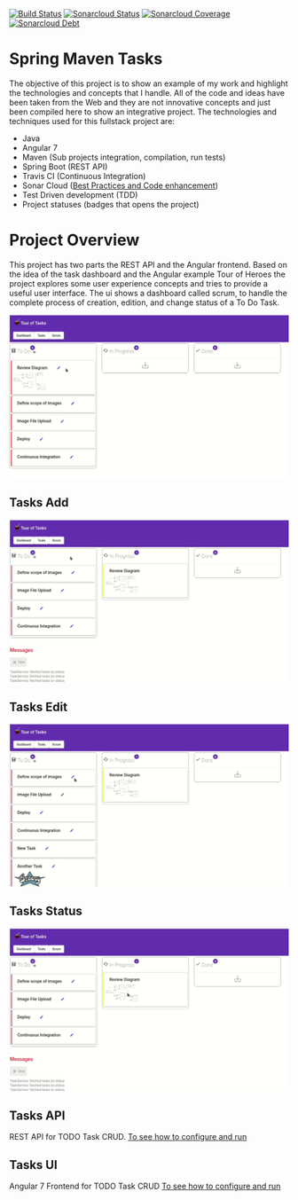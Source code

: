 [![Build Status](https://travis-ci.org/lflores/spring-maven-tasks.svg?branch=master)](https://travis-ci.org/lflores/spring-maven-tasks)
[![Sonarcloud Status](https://sonarcloud.io/api/project_badges/measure?project=com.triadsoft:spring-maven-tasks&metric=alert_status)](https://sonarcloud.io/dashboard?id=com.triadsoft:spring-maven-tasks&metric=alert_status)
[![Sonarcloud Coverage](https://sonarcloud.io/api/project_badges/measure?project=com.triadsoft:spring-maven-tasks&metric=coverage)](https://sonarcloud.io/component_measures?id=com.triadsoft:spring-maven-tasks&metric=coverage&view=list)
[![Sonarcloud Debt](https://sonarcloud.io/api/project_badges/measure?project=com.triadsoft:spring-maven-tasks&metric=sqale_index)](https://sonarcloud.io/component_measures?id=com.triadsoft:spring-maven-tasks&metric=sqale_index&view=list)

# Spring Maven Tasks
The objective of this project is to show an example of my work and highlight the technologies and concepts that I handle. All of the code and ideas have been taken from the Web and they are not innovative concepts and just been compiled here to show an integrative project.
The technologies and techniques used for this fullstack project are:
- Java
- Angular 7
- Maven (Sub projects integration, compilation, run tests)
- Spring Boot (REST API)
- Travis CI (Continuous Integration)
- Sonar Cloud ([Best Practices and Code enhancement](https://sonarcloud.io/component_measures?id=com.triadsoft:spring-maven-tasks))
- Test Driven development (TDD)
- Project statuses (badges that opens the project)

# Project Overview
This project has two parts the REST API and the Angular frontend. 
Based on the idea of the task dashboard and the Angular example Tour of Heroes the project explores some user experience concepts and tries to provide a useful user interface.
The ui shows a dashboard called scrum, to handle the complete process of creation, edition, and change status of a To Do Task.

![Scrum Dashboard](./assets/scrum-dashboard.gif)

## Tasks Add
![Scrum Dashboard Add](./assets/scrum-dashboard.add.gif)

## Tasks Edit
![Scrum Dashboard Edit](./assets/scrum-dashboard.edit.gif)

## Tasks Status
![Scrum Dashboard Status](./assets/scrum-dashboard.status.gif)


## Tasks API
REST API for TODO Task CRUD.
[To see how to configure and run](tasks-api/README.md)

## Tasks UI
Angular 7 Frontend for TODO Task CRUD
[To see how to configure and run](tasks-ui/README.md)
